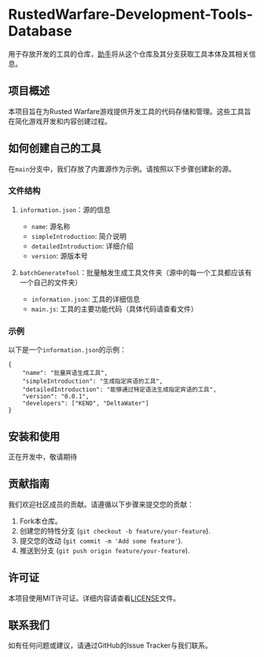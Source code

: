 # RustedWarfare-Development-Tools-Database

用于存放开发的工具的仓库，[助手](https://github.com/Delta-Water/RustedWarfare-Development-Tools)将从这个仓库及其分支获取工具本体及其相关信息。

## 项目概述

本项目旨在为Rusted Warfare游戏提供开发工具的代码存储和管理。这些工具旨在简化游戏开发和内容创建过程。

## 如何创建自己的工具

在`main`分支中，我们存放了内置源作为示例。请按照以下步骤创建新的源。

### 文件结构

1. `information.json`：源的信息

   - `name`: 源名称
   - `simpleIntroduction`: 简介说明
   - `detailedIntroduction`: 详细介绍
   - `version`: 源版本号

2. `batchGenerateTool`：批量触发生成工具文件夹（源中的每一个工具都应该有一个自己的文件夹）

   - `information.json`: 工具的详细信息
   - `main.js`: 工具的主要功能代码（具体代码请查看文件）

### 示例

以下是一个`information.json`的示例：

```
{
    "name": "批量宾语生成工具",
    "simpleIntroduction": "生成指定宾语的工具",
    "detailedIntroduction": "能够通过特定语法生成指定宾语的工具",
    "version": "0.0.1",
    "developers": ["KEND", "DeltaWater"]
}
```

## 安装和使用

正在开发中，敬请期待

## 贡献指南

我们欢迎社区成员的贡献。请遵循以下步骤来提交您的贡献：

1. Fork本仓库。
2. 创建您的特性分支 (`git checkout -b feature/your-feature`).
3. 提交您的改动 (`git commit -m 'Add some feature'`).
4. 推送到分支 (`git push origin feature/your-feature`).

## 许可证

本项目使用MIT许可证。详细内容请查看[LICENSE](LICENSE)文件。

## 联系我们

如有任何问题或建议，请通过GitHub的Issue Tracker与我们联系。